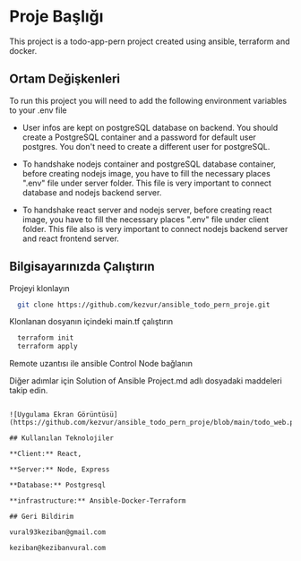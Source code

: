 
# Proje Başlığı

This project is a todo-app-pern project created using ansible, terraform and docker.

## Ortam Değişkenleri

To run this project you will need to add the following environment variables to your .env file

- User infos are kept on postgreSQL database on backend. You should create a PostgreSQL container and a password for default user postgres. You don't need to create a different user for postgreSQL. 

- To handshake nodejs container and postgreSQL database container, before creating nodejs image, you have to fill the necessary places ".env" file under server folder. This file is very important to connect database and nodejs backend server. 

- To handshake react server and nodejs server, before creating react image, you have to fill the necessary places ".env" file under client folder. This file also is very important to connect nodejs backend server and react frontend server. 

  
## Bilgisayarınızda Çalıştırın

Projeyi klonlayın

```bash
  git clone https://github.com/kezvur/ansible_todo_pern_proje.git
```

Klonlanan dosyanın içindeki main.tf çalıştırın

```bash
  terraform init
  terraform apply
```
Remote uzantısı ile ansible Control Node bağlanın

Diğer adımlar için Solution of Ansible Project.md adlı dosyadaki maddeleri takip edin.
```

![Uygulama Ekran Görüntüsü](https://github.com/kezvur/ansible_todo_pern_proje/blob/main/todo_web.png)

## Kullanılan Teknolojiler

**Client:** React, 

**Server:** Node, Express

**Database:** Postgresql
 
**infrastructure:** Ansible-Docker-Terraform 
  
## Geri Bildirim

vural93keziban@gmail.com

keziban@kezibanvural.com
  

